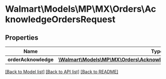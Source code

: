 # Walmart\Models\MP\MX\Orders\AcknowledgeOrdersRequest

## Properties

Name | Type | Description | Notes
------------ | ------------- | ------------- | -------------
**orderAcknowledge** | [**\Walmart\Models\MP\MX\Orders\AcknowledgeOrdersRequestOrderAcknowledge**](AcknowledgeOrdersRequestOrderAcknowledge.md) |  | [optional]


[[Back to Model list]](./) [[Back to API list]](../../../../../README.md#supported-apis) [[Back to README]](../../../../../README.md)
